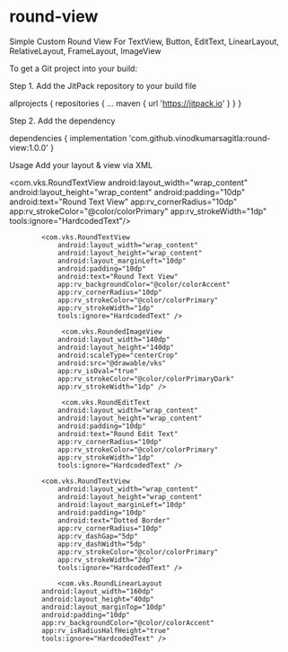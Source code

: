 # round-view
Simple Custom Round View For TextView, Button, EditText, LinearLayout, RelativeLayout, FrameLayout, ImageView 

To get a Git project into your build:

Step 1. Add the JitPack repository to your build file


allprojects {
		repositories {
			...
			maven { url 'https://jitpack.io' }
		}
	}
  
  Step 2. Add the dependency
  
  
  dependencies {
	        implementation 'com.github.vinodkumarsagitla:round-view:1.0.0'
	}
 
 
Usage
Add your layout & view via XML



  <com.vks.RoundTextView
                android:layout_width="wrap_content"
                android:layout_height="wrap_content"
                android:padding="10dp"
                android:text="Round Text View"
                app:rv_cornerRadius="10dp"
                app:rv_strokeColor="@color/colorPrimary"
                app:rv_strokeWidth="1dp"
                tools:ignore="HardcodedText"/>

            <com.vks.RoundTextView
                android:layout_width="wrap_content"
                android:layout_height="wrap_content"
                android:layout_marginLeft="10dp"
                android:padding="10dp"
                android:text="Round Text View"
                app:rv_backgroundColor="@color/colorAccent"
                app:rv_cornerRadius="10dp"
                app:rv_strokeColor="@color/colorPrimary"
                app:rv_strokeWidth="1dp"
                tools:ignore="HardcodedText" />
                
                 <com.vks.RoundedImageView
                android:layout_width="140dp"
                android:layout_height="140dp"
                android:scaleType="centerCrop"
                android:src="@drawable/vks"
                app:rv_isOval="true"
                app:rv_strokeColor="@color/colorPrimaryDark"
                app:rv_strokeWidth="1dp" />
                
                 <com.vks.RoundEditText
                android:layout_width="wrap_content"
                android:layout_height="wrap_content"
                android:padding="10dp"
                android:text="Round Edit Text"
                app:rv_cornerRadius="10dp"
                app:rv_strokeColor="@color/colorPrimary"
                app:rv_strokeWidth="1dp"
                tools:ignore="HardcodedText" />

            <com.vks.RoundTextView
                android:layout_width="wrap_content"
                android:layout_height="wrap_content"
                android:layout_marginLeft="10dp"
                android:padding="10dp"
                android:text="Dotted Border"
                app:rv_cornerRadius="10dp"
                app:rv_dashGap="5dp"
                app:rv_dashWidth="5dp"
                app:rv_strokeColor="@color/colorPrimary"
                app:rv_strokeWidth="2dp"
                tools:ignore="HardcodedText" />
                
                <com.vks.RoundLinearLayout
            android:layout_width="160dp"
            android:layout_height="40dp"
            android:layout_marginTop="10dp"
            android:padding="10dp"
            app:rv_backgroundColor="@color/colorAccent"
            app:rv_isRadiusHalfHeight="true"
            tools:ignore="HardcodedText" />
            

